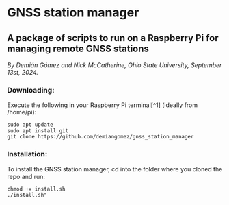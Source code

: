 # GNSS station manager
## A package of scripts to run on a Raspberry Pi for managing remote GNSS stations

*By Demián Gómez and Nick McCatherine, Ohio State University,
September 13st, 2024.*

### Downloading:
Execute the following in your Raspberry Pi terminal[^1] (ideally from /home/pi):
```
sudo apt update
sudo apt install git
git clone https://github.com/demiangomez/gnss_station_manager
```

### Installation:
To install the GNSS station manager, cd into the folder where you cloned the repo and run:
```
chmod +x install.sh
./install.sh"
```

